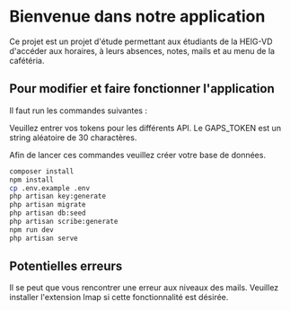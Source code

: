 # Bienvenue dans notre application

Ce projet est un projet d'étude permettant aux étudiants de la HEIG-VD d'accéder aux horaires, à leurs absences, notes, mails et au menu de la cafétéria.



## Pour modifier et faire fonctionner l'application

Il faut run les commandes suivantes :

Veuillez entrer vos tokens pour les différents API. Le GAPS_TOKEN est un string aléatoire de 30 charactères.

Afin de lancer ces commandes veuillez créer votre base de données.

```bash
composer install
npm install
cp .env.example .env
php artisan key:generate
php artisan migrate
php artisan db:seed
php artisan scribe:generate
npm run dev
php artisan serve
```

## Potentielles erreurs

Il se peut que vous rencontrer une erreur aux niveaux des mails. Veuillez installer l'extension Imap si cette fonctionnalité est désirée.
